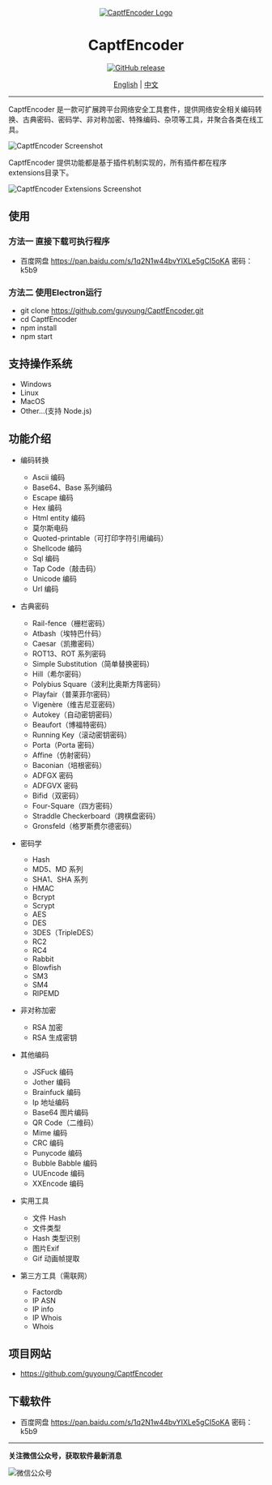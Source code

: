 <div align="center">

[![CaptfEncoder Logo](https://github.com/guyoung/CaptfEncoder/raw/master/images/captfencoder-log-1.png)](https://github.com/guyoung/CaptfEncoder)

<h1 align="center">CaptfEncoder</h1>

[![GitHub release](https://img.shields.io/github/release/guyoung/CaptfEncoder.svg)](https://github.com/guyoung/CaptfEncoder/releases/latest)


[English](https://github.com/guyoung/CaptfEncoder/blob/master/README.md) | [中文](https://github.com/guyoung/CaptfEncoder/blob/master/README-zh.md)


</div>

---

CaptfEncoder 是一款可扩展跨平台网络安全工具套件，提供网络安全相关编码转换、古典密码、密码学、非对称加密、特殊编码、杂项等工具，并聚合各类在线工具。

![CaptfEncoder Screenshot](https://github.com/guyoung/CaptfEncoder/raw/master/screenshot/captfencoder-screenshot-1.png)

CaptfEncoder 提供功能都是基于插件机制实现的，所有插件都在程序 extensions目录下。

![CaptfEncoder Extensions Screenshot](https://github.com/guyoung/CaptfEncoder/raw/master/screenshot/captfencoder-screenshot-2.png)

## 使用

### 方法一 直接下载可执行程序

 * 百度网盘 <https://pan.baidu.com/s/1q2N1w44bvYIXLe5gCI5oKA> 密码：k5b9

### 方法二 使用Electron运行

 * git clone https://github.com/guyoung/CaptfEncoder.git
 * cd CaptfEncoder
 * npm install
 * npm start

## 支持操作系统

 * Windows
 * Linux
 * MacOS
 * Other...(支持 Node.js)

## 功能介绍

 * 编码转换
   * Ascii 编码
   * Base64、Base 系列编码
   * Escape 编码
   * Hex 编码
   * Html entity 编码
   * 莫尔斯电码
   * Quoted-printable（可打印字符引用编码）
   * Shellcode 编码 
   * Sql 编码 
   * Tap Code（敲击码）
   * Unicode 编码   
   * Url 编码   

 * 古典密码
   * Rail-fence（栅栏密码）
   * Atbash（埃特巴什码）
   * Caesar（凯撒密码）
   * ROT13、ROT 系列密码
   * Simple Substitution（简单替换密码）
   * Hill（希尔密码）
   * Polybius Square（波利比奥斯方阵密码）
   * Playfair（普莱菲尔密码）
   * Vigenère（维吉尼亚密码）
   * Autokey（自动密钥密码）
   * Beaufort（博福特密码）
   * Running Key（滚动密钥密码）
   * Porta（Porta 密码）
   * Affine（仿射密码）
   * Baconian（培根密码）
   * ADFGX 密码
   * ADFGVX 密码
   * Bifid（双密码）
   * Four-Square（四方密码）
   * Straddle Checkerboard（跨棋盘密码）
   * Gronsfeld（格罗斯费尔德密码）

 * 密码学
   * Hash
   * MD5、MD 系列
   * SHA1、SHA 系列
   * HMAC
   * Bcrypt
   * Scrypt
   * AES
   * DES
   * 3DES（TripleDES）
   * RC2
   * RC4
   * Rabbit
   * Blowfish 
   * SM3
   * SM4
   * RIPEMD

 * 非对称加密
   * RSA 加密
   * RSA 生成密钥

 * 其他编码
   * JSFuck 编码
   * Jother 编码
   * Brainfuck 编码
   * Ip 地址编码
   * Base64 图片编码 
   * QR Code（二维码）
   * Mime 编码 
   * CRC 编码 
   * Punycode 编码 
   * Bubble Babble 编码 
   * UUEncode 编码 
   * XXEncode 编码 

 * 实用工具  
   * 文件 Hash
   * 文件类型
   * Hash 类型识别
   * 图片Exif
   * Gif 动画帧提取
   
 * 第三方工具（需联网） 
   * Factordb
   * IP ASN
   * IP info
   * IP Whois
   * Whois


## 项目网站

 * <https://github.com/guyoung/CaptfEncoder>

## 下载软件

 * 百度网盘 <https://pan.baidu.com/s/1q2N1w44bvYIXLe5gCI5oKA> 密码：k5b9


------------------------------------------------

**关注微信公众号，获取软件最新消息**

![微信公众号](https://mmbiz.qlogo.cn/mmbiz_jpg/5IMiaY073fa7zxH6f5q5EticlwZPsYQtUnpYHspNiczmNyjtCXnR7LAmvpstK4EycfzIQkciboLh1qtWRcCibEPuDhA/0?wx_fmt=jpeg)
